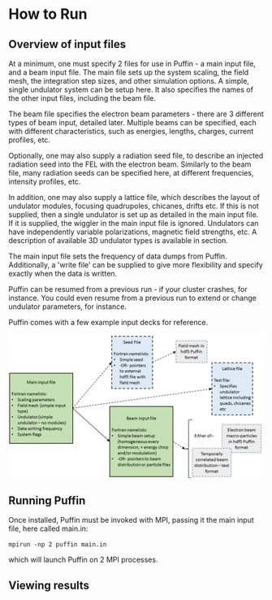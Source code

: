 # How to Run

## Overview of input files

At a minimum, one must specify 2 files for use in Puffin - a main input file, and a beam input file. The main file sets up the system scaling, the field mesh, the integration step sizes, and other simulation options. A simple, single undulator system can be setup here. It also specifies the names of the other input files, including the beam file.

The beam file specifies the electron beam parameters - there are 3 different types of beam input, detailed later. Multiple beams can be specified, each with different characteristics, such as energies, lengths, charges, current profiles, etc.

Optionally, one may also supply a radiation seed file, to describe an injected radiation seed into the FEL with the electron beam. Similarly to the beam file, many radiation seeds can be specified here, at different frequencies, intensity profiles, etc.

In addition, one may also supply a lattice file, which describes the layout of undulator modules, focusing quadrupoles, chicanes, drifts etc. If this is not supplied, then a single undulator is set up as detailed in the main input file. If it is supplied, the wiggler in the main input file is ignored. Undulators can have independently variable polarizations, magnetic field strengths, etc. A description of available 3D undulator types is available in section.

The main input file sets the frequency of data dumps from Puffin. Additionally, a 'write file' can be supplied to give more flexibility and specify exactly when the data is written.

Puffin can be resumed from a previous run - if your cluster crashes, for instance. You could even resume from a previous run to extend or change undulator parameters, for instance.

Puffin comes with a few example input decks for reference.

![Alt Text](InputFiles.png "A schematic of the Puffin input decks.")


## Running Puffin

Once installed, Puffin must be invoked with MPI, passing it the main input file, here called main.in:

```
mpirun -np 2 puffin main.in
```

which will launch Puffin on 2 MPI processes.


## Viewing results

